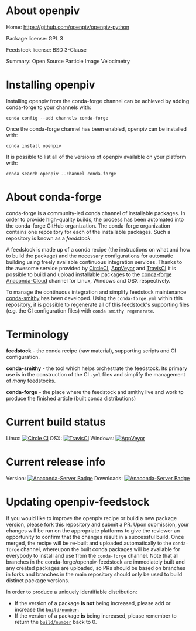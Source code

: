 About openpiv
=============

Home: https://github.com/openpiv/openpiv-python

Package license: GPL 3

Feedstock license: BSD 3-Clause

Summary: Open Source Particle Image Velocimetry



Installing openpiv
==================

Installing openpiv from the conda-forge channel can be achieved by adding conda-forge to your channels with:

```
conda config --add channels conda-forge
```

Once the conda-forge channel has been enabled, openpiv can be installed with:

```
conda install openpiv
```

It is possible to list all of the versions of openpiv available on your platform with:

```
conda search openpiv --channel conda-forge
```


About conda-forge
=================

conda-forge is a community-led conda channel of installable packages.
In order to provide high-quality builds, the process has been automated into the
conda-forge GitHub organization. The conda-forge organization contains one repository
for each of the installable packages. Such a repository is known as a *feedstock*.

A feedstock is made up of a conda recipe (the instructions on what and how to build
the package) and the necessary configurations for automatic building using freely
available continuous integration services. Thanks to the awesome service provided by
[CircleCI](https://circleci.com/), [AppVeyor](http://www.appveyor.com/)
and [TravisCI](https://travis-ci.org/) it is possible to build and upload installable
packages to the [conda-forge](https://anaconda.org/conda-forge)
[Anaconda-Cloud](http://docs.anaconda.org/) channel for Linux, Windows and OSX respectively.

To manage the continuous integration and simplify feedstock maintenance
[conda-smithy](http://github.com/conda-forge/conda-smithy) has been developed.
Using the ``conda-forge.yml`` within this repository, it is possible to regenerate all of
this feedstock's supporting files (e.g. the CI configuration files) with ``conda smithy regenerate``.


Terminology
===========

**feedstock** - the conda recipe (raw material), supporting scripts and CI configuration.

**conda-smithy** - the tool which helps orchestrate the feedstock.
                   Its primary use is in the construction of the CI ``.yml`` files
                   and simplify the management of *many* feedstocks.

**conda-forge** - the place where the feedstock and smithy live and work to
                  produce the finished article (built conda distributions)

Current build status
====================

Linux: [![Circle CI](https://circleci.com/gh/conda-forge/openpiv-feedstock.svg?style=shield)](https://circleci.com/gh/conda-forge/openpiv-feedstock)
OSX: [![TravisCI](https://travis-ci.org/conda-forge/openpiv-feedstock.svg?branch=master)](https://travis-ci.org/conda-forge/openpiv-feedstock)
Windows: [![AppVeyor](https://ci.appveyor.com/api/projects/status/github/conda-forge/openpiv-feedstock?svg=True)](https://ci.appveyor.com/project/conda-forge/openpiv-feedstock/branch/master)

Current release info
====================
Version: [![Anaconda-Server Badge](https://anaconda.org/conda-forge/openpiv/badges/version.svg)](https://anaconda.org/conda-forge/openpiv)
Downloads: [![Anaconda-Server Badge](https://anaconda.org/conda-forge/openpiv/badges/downloads.svg)](https://anaconda.org/conda-forge/openpiv)


Updating openpiv-feedstock
==========================

If you would like to improve the openpiv recipe or build a new
package version, please fork this repository and submit a PR. Upon submission,
your changes will be run on the appropriate platforms to give the reviewer an
opportunity to confirm that the changes result in a successful build. Once
merged, the recipe will be re-built and uploaded automatically to the
`conda-forge` channel, whereupon the built conda packages will be available for
everybody to install and use from the `conda-forge` channel.
Note that all branches in the conda-forge/openpiv-feedstock are
immediately built and any created packages are uploaded, so PRs should be based
on branches in forks and branches in the main repository should only be used to
build distinct package versions.

In order to produce a uniquely identifiable distribution:
 * If the version of a package **is not** being increased, please add or increase
   the [``build/number``](http://conda.pydata.org/docs/building/meta-yaml.html#build-number-and-string).
 * If the version of a package **is** being increased, please remember to return
   the [``build/number``](http://conda.pydata.org/docs/building/meta-yaml.html#build-number-and-string)
   back to 0.
